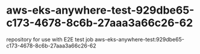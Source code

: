# aws-eks-anywhere-test-929dbe65-c173-4678-8c6b-27aaa3a66c26-62
repository for use with E2E test job aws-eks-anywhere-test:929dbe65-c173-4678-8c6b-27aaa3a66c26-62
